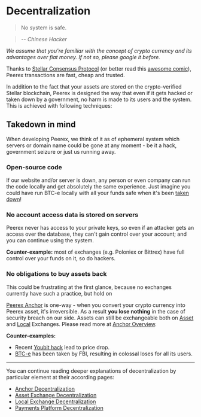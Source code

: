 # Decentralization

> No system is safe.

> *-- Chinese Hacker*

*We assume that you're familiar with the concept of crypto currency and its advantages over fiat money. If not so, please google it before.*

Thanks to [Stellar Consensus Protocol](https://www.stellar.org/papers/stellar-consensus-protocol.pdf) (or better read this [awesome comic](https://www.stellar.org/stories/adventures-in-galactic-consensus-chapter-1/)), Peerex transactions are fast, cheap and trusted.

In addition to the fact that your assets are stored on the crypto-verified Stellar blockchain, Peerex is designed the way that even if it gets hacked or taken down by a government, no harm is made to its users and the system. This is achieved with following techniques:

## Takedown in mind

When developing Peerex, we think of it as of ephemeral system which servers or domain name could be gone at any moment - be it a hack, government seizure or just us running away.

### Open-source code

If our website and/or server is down, any person or even company can run the code locally and get absolutely the same experience. Just imagine you could have run BTC-e locally with all your funds safe when it's been [taken down](https://btc-e.com)!

### No account access data is stored on servers

Peerex never has access to your private keys, so even if an attacker gets an access over the database, they can't gain control over your account; and you can continue using the system.

**Counter-example:** most of exchanges (e.g. Poloniex or Bittrex) have full control over your funds on it, so do hackers.

### No obligations to buy assets back

<div class="note rfc">
  <i class="fa fa-exclamation-triangle"></i> This could be frustrating at the first glance, because no exchanges currently have such a practice, but hold on
</div>

[Peerex Anchor](/anchor/README.md) is one-way - when you convert your crypto currency into Peerex asset, it's irreversible. As a result **you lose nothing** in the case of security breach on our side. Assets can still be exchangeable both on [Asset](/asset_exchange/README.md) and [Local](/local_exchange/README.md) Exchanges. Please read more at [Anchor Overview](/anchor/README.md).

**Counter-examples:**

* Recent [Youbit hack](http://money.cnn.com/2017/12/20/technology/south-korea-bitcoin-exchange-closes/index.html) lead to price drop.
* [BTC-e](https://btc-e.com) has been taken by FBI, resulting in colossal loses for all its users.

---

You can continue reading deeper explanations of decentralization by particular element at their according pages:

* <i class="fa fa-book"></i> [Anchor Decentralization](/anchor/decentralization.md)
* <i class="fa fa-book"></i> [Asset Exchange Decentralization](/asset_exchange/decentralization.md)
* <i class="fa fa-book"></i> [Local Exchange Decentralization](/local_exchange/decentralization.md)
* <i class="fa fa-book"></i> [Payments Platform Decentralization](/payments/decentralization.md)
